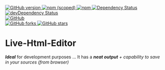 <p>
	<a href="https://github.com/live-html-editor/browser">
		<img src="https://badge.fury.io/gh/live-html-editor%2Flive-html-editor.svg" alt="GitHub version">
	</a>
	<a href="https://npmjs.com/package/@live-html-editor/browser">
		<img alt="npm (scoped)" src="https://img.shields.io/npm/v/@live-html-editor/browser.svg">
	</a>
	<a href="https://npmjs.com/package/@live-html-editor/browser">
		<img alt="npm" src="https://img.shields.io/npm/dt/@live-html-editor/browser.svg">
	</a>
	<a href="https://github.com/live-html-editor/browser">
		<img src="https://david-dm.org/live-html-editor/browser.svg" alt="Dependency Status">
	</a>
	<a href="https://github.com/live-html-editor/browser">
		<img src="https://david-dm.org/live-html-editor/browser/dev-status.svg" alt="devDependency Status">
	</a>
	<br>
	<a href="https://github.com/live-html-editor/browser/blob/master/LICENSE">
		<img alt="GitHub" src="https://img.shields.io/github/license/live-html-editor/browser.svg">
	</a>
	<br>
	<a href="https://github.com/live-html-editor/browser/fork">
		<img src="https://img.shields.io/github/forks/live-html-editor/browser.svg?style=social" alt="GitHub forks">
	</a>
	<a href="https://github.com/live-html-editor/browser">
		<img src="https://img.shields.io/github/stars/live-html-editor/browser.svg?style=social" alt="GitHub stars">
	</a>
</p>

<h1>
	Live-Html-Editor
</h1>

<p>
	<b><i>Ideal</i></b> for development purposes ... It has a <i><b>neat output</b> + capability to save in your
	sources (from browser)</i>
</p>
